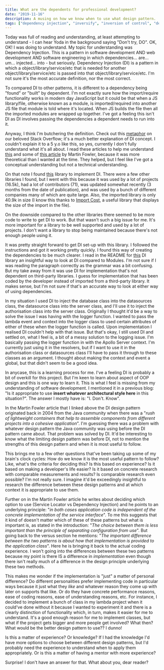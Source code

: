 ```yaml
---
title: What are the dependents for professional development?
date: "2019-11-16"
description: A musing on how we know when to use what design pattern.
tags: ["dependency injection", "inversify", "inversion of control", "design pattern"]
---
```


Today was full of reading and understanding, at least attempting to understand - I can hear Yoda in the background saying "Don't try, DO". OK, OK! I was doing to understand. My topic for understanding was Dependency Injection. This is a pattern in software development AND web development AND software engineering in which dependencies... are... um... injected... into - but seriously. Dependency Injection (DI) is a pattern in which a object/library/service/etc that is needed for another object/library/service/etc is passed into that object/library/service/etc. I'm not sure it's the most accurate definition, nor the most correct.

To compared DI to other patterns, it is different to a dependency being "found" or "built" by dependent. I'm not exactly sure how the import/require functionality works in modern day JavaScript but it could be that when a JS library/file, otherwise known as a module, is imported/required into another JS file that module is told where it's located. When JS builds the file then all the imported modules are wrapped up together. I've got a feeling this isn't DI as DI involves passing the dependencies a dependent needs to run into it.

Anyway, I think I'm butchering the definition. Check out this [metaphor](https://stackoverflow.com/questions/1638919/how-to-explain-dependency-injection-to-a-5-year-old) on our beloved Stack Overflow; it's a much better explanation of DI concept. I couldn't explain it to a 5 y.o like this, so yes, currently I don't fully understand what it's all about. I read these articles to help me understand [this](https://medium.com/@Jeffijoe/dependency-injection-in-node-js-2016-edition-f2a88efdd427) and some of [this article](https://www.martinfowler.com/articles/injection.html) by Martin Fowler, because it was more theoretical than I wanted at the time. They helped, but I feel like I've got a conceptual understanding but not a technical understanding.

On that note I found [this](https://github.com/inversify/InversifyJS/) library to implement DI. There were a few other libraries I found, but I went with this because it was used by a lot of projects (16.5k), had a lot of contributors (71), was updated somewhat recently (3 months from the date of publication), and was used by a bunch of different companies many of which are quite large. Also, the imported library is only 40.9k in size (I know this thanks to [Import Cost](https://marketplace.visualstudio.com/items?itemName=wix.vscode-import-cost), a useful library that displays the size of the import in the file).

On the downside compared to the other libraries there seemed to be more code to write to get DI to work. But that wasn't such a big issue for me. It's more important for a library to be well supported and used by a lot of projects. I don't want a library to stop being maintained because there's not enough people using it.

It was pretty straight forward to get DI set-up with this library. I followed the instructions and got it working pretty quickly. I found this way of creating the dependencies to be much clearer. I read in the README for [this](https://github.com/di-ninja/di-ninja) DI library an insightful way to look at DI compared to Modules. I'm not sure if I was reading the paragraph correctly as the grammar was a bit confusing. But my take away from it was use DI for implementation that's not dependent on third-party libraries. I guess for implementation that has been coded by the developer instead of imported from a third-party library. It makes sense, but I'm not sure if that's an accurate way to look at either way of using dependencies.

In my situation I used DI to inject the database class into the datasources class, the datasource class into the server class, and I'll use it to inject the authorisation class into the server class. Originally I thought it'd be a way to solve the issue I was having with the logger function. I wanted to pass the lambda event and context into the logger class to used certain attributes of either of these when the logger function is called. Upon implementation I realised DI couldn't help with that issue. But that's okay, I still used DI and settled on, what I feel is, a bit of a messy solution to the logging issue. I'm basically passing the logger function in with the Apollo Server context. I'm currently just using it in the resolvers, but if I want to use it in the authorisation class or datasources class I'll have to pass it through to these classes as an argument. I thought about making the context and event a global, but that didn't seem to be a good idea.

In anycase, this is a learning process for me. I've a feeling DI is probably a bit of overkill for this project. But I'm keen to learn about aspect of OOP design and this is one way to learn it. This is what I feel is missing from my understanding of software development. I mentioned it in a previous blog: "Is it appropriate to use __insert whatever architectural style here__ in this situation?". The answer I mostly have is: "I. Don't. Know".

In the Martin Fowler article that I linked above the DI design pattern originated back in 2004 from the Java community when there was a "*rush of lightweight containers that help to assemble components from different projects into a cohesive application*". I'm guessing there was a problem with whatever design pattern the Java community was using before the DI pattern came about. That problem was solved by DI. It'd be interesting to know what the limiting design pattern was before DI, not to mention the strengths of this design pattern and when it is most useful to follow.

This brings me to a few other questions that've been taking up some of my brain's clock cycles: How do we know it is the most useful pattern to follow? Like, what's the criteria for deciding this? Is this based on experience? Is it based on making a developer's life easier? Is it based on concrete research with comparable measurements and results? Is comparable research even possible? I'm not really sure. I imagine it'd be exceedingly insightful to research the difference between these design patterns and at which context it is appropriate to use them.

Further on in the Martin Fowler article he writes about deciding which option to use (Service Locator vs Dependency Injection) and he points to an underlying principle: "*in both cases application code is independent of the concrete implementation of the service interface*". To me this suggests that it kind of doesn't matter which of these of these patterns but what is important is, as stated in the introduction: "*The choice between them is less important than the principle of separating configuration from use*". But going back to the versus section he mentions: "*The important difference between the two patterns is about how that implementation is provided to the application class*". Here he is bringing it back to the actual coding experience. I won't going into the differences between these two patterns because my point is there IS a difference in *implementation* even though there isn't really much of a difference in the design principle underlying these two methods.

This makes me wonder if the implementation is "just" a matter of personal difference? Do different personalities prefer implementing code in particular ways because it just what they *like* and whatever reason they come up with later on supports that like. Or do they have concrete performance reasons, ease of coding reasons, ease of understanding reasons, etc. For instance, I decided to implement a bunch of class in my lambda project when it could've done without it because I wanted to experiment it and there is a clearly distinction of functionality which, in turn, makes it easier for me to understand. It's a good enough reason for me to implement classes, but what if the project gets bigger and more people get involved? What then? What would be the better design pattern to use?? I dunno!

Is this a matter of experience? Or knowledge? If I had the knowledge I'd have more options to choose between different design patterns, but I'd probably need the experience to understand when to apply them appropriately. Or is this a matter of having a mentor with more experience?

Surprise! I don't have an answer for that. What about you, dear reader?